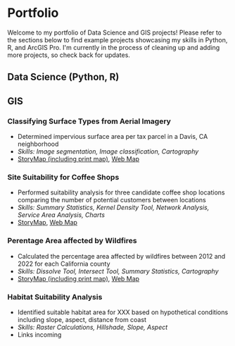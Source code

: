 # Portfolio
Welcome to my portfolio of Data Science and GIS projects! Please refer to the sections below to find example projects showcasing my skills in Python, R, and ArcGIS Pro.
I'm currently in the process of cleaning up and adding more projects, so check back for updates.

## Data Science (Python, R)


## GIS

### Classifying Surface Types from Aerial Imagery
* Determined impervious surface area per tax parcel in a Davis, CA neighborhood
* _Skills: Image segmentation, Image classification, Cartography_
* [StoryMap (including print map)](https://arcg.is/10fW9f1), [Web Map](https://ucd-cpe.maps.arcgis.com/apps/mapviewer/index.html?webmap=bfba6421b3b840e39f02decc40521c6a)

### Site Suitability for Coffee Shops
* Performed suitability analysis for three candidate coffee shop locations comparing the number of potential customers between locations
* _Skills: Summary Statistics, Kernel Density Tool, Network Analysis, Service Area Analysis, Charts_
* [StoryMap](https://arcg.is/0fz5yW0), [Web Map](https://ucd-cpe.maps.arcgis.com/apps/mapviewer/index.html?webmap=6fd96fce283446d8b255c89745853153)

### Perentage Area affected by Wildfires
* Calculated the percentage area affected by wildfires between 2012 and 2022 for each California county
* _Skills: Dissolve Tool, Intersect Tool, Summary Statistics, Cartography_
* [StoryMap (including print map)](https://arcg.is/DPTz80), [Web Map](https://ucd-cpe.maps.arcgis.com/apps/mapviewer/index.html?webmap=1c6e76b09019415587f3511b81f00b17)

### Habitat Suitability Analysis
* Identified suitable habitat area for XXX based on hypothetical conditions including slope, aspect, distance from coast
* _Skills: Raster Calculations, Hillshade, Slope, Aspect_
* Links incoming
